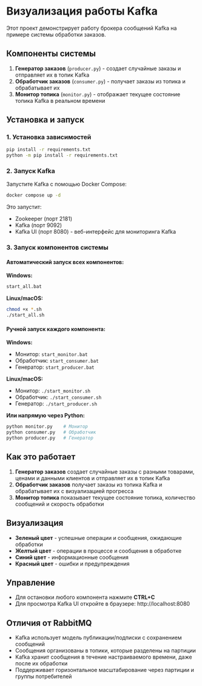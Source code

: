 # Визуализация работы Kafka

Этот проект демонстрирует работу брокера сообщений Kafka на примере системы обработки заказов.

## Компоненты системы

1. **Генератор заказов** (`producer.py`) - создает случайные заказы и отправляет их в топик Kafka
2. **Обработчик заказов** (`consumer.py`) - получает заказы из топика и обрабатывает их
3. **Монитор топика** (`monitor.py`) - отображает текущее состояние топика Kafka в реальном времени

## Установка и запуск

### 1. Установка зависимостей

```bash
pip install -r requirements.txt
python -m pip install -r requirements.txt
```

### 2. Запуск Kafka

Запустите Kafka с помощью Docker Compose:

```bash
docker compose up -d
```

Это запустит:
- Zookeeper (порт 2181)
- Kafka (порт 9092)
- Kafka UI (порт 8080) - веб-интерфейс для мониторинга Kafka

### 3. Запуск компонентов системы

#### Автоматический запуск всех компонентов:

**Windows:**
```bash
start_all.bat
```

**Linux/macOS:**
```bash
chmod +x *.sh
./start_all.sh
```

#### Ручной запуск каждого компонента:

**Windows:**
- Монитор: `start_monitor.bat`
- Обработчик: `start_consumer.bat`
- Генератор: `start_producer.bat`

**Linux/macOS:**
- Монитор: `./start_monitor.sh`
- Обработчик: `./start_consumer.sh`
- Генератор: `./start_producer.sh`

**Или напрямую через Python:**
```bash
python monitor.py    # Монитор
python consumer.py   # Обработчик
python producer.py   # Генератор
```

## Как это работает

1. **Генератор заказов** создает случайные заказы с разными товарами, ценами и данными клиентов и отправляет их в топик Kafka
2. **Обработчик заказов** получает заказы из топика Kafka и обрабатывает их с визуализацией прогресса
3. **Монитор топика** показывает текущее состояние топика, количество сообщений и скорость обработки

## Визуализация

- **Зеленый цвет** - успешные операции и сообщения, ожидающие обработки
- **Желтый цвет** - операции в процессе и сообщения в обработке
- **Синий цвет** - информационные сообщения
- **Красный цвет** - ошибки и предупреждения

## Управление

- Для остановки любого компонента нажмите **CTRL+C**
- Для просмотра Kafka UI откройте в браузере: http://localhost:8080

## Отличия от RabbitMQ

- Kafka использует модель публикации/подписки с сохранением сообщений
- Сообщения организованы в топики, которые разделены на партиции
- Kafka хранит сообщения в течение настраиваемого времени, даже после их обработки
- Поддерживает горизонтальное масштабирование через партиции и группы потребителей